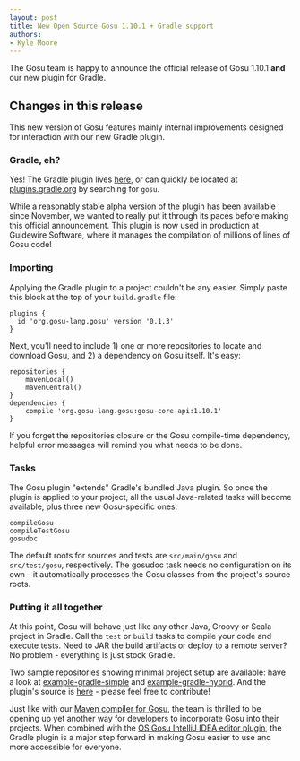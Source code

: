 ```yaml
---
layout: post
title: New Open Source Gosu 1.10.1 + Gradle support
authors:
- Kyle Moore
---
```


The Gosu team is happy to announce the official release of Gosu 1.10.1 **and** our new plugin for Gradle.

Changes in this release
-----------------------

This new version of Gosu features mainly internal improvements designed for interaction with our new Gradle plugin.

### Gradle, eh?

Yes! The Gradle plugin lives [here](https://plugins.gradle.org/plugin/org.gosu-lang.gosu), or can quickly be located at [plugins.gradle.org](https://plugins.gradle.org/) by searching for `gosu`.

While a reasonably stable alpha version of the plugin has been available since November, we wanted to really put it through its paces before making this official announcement. This plugin is now used in production at Guidewire Software, where it manages the compilation of millions of lines of Gosu code!

### Importing

Applying the Gradle plugin to a project couldn't be any easier. Simply paste this block at the top of your `build.gradle` file:

    plugins {
      id 'org.gosu-lang.gosu' version '0.1.3'
    }

Next, you'll need to include 1) one or more repositories to locate and download Gosu, and 2) a dependency on Gosu itself. It's easy:

    repositories {
        mavenLocal()
        mavenCentral()
    }
    dependencies {
        compile 'org.gosu-lang.gosu:gosu-core-api:1.10.1'
    }

If you forget the repositories closure or the Gosu compile-time dependency, helpful error messages will remind you what needs to be done.

### Tasks

The Gosu plugin "extends" Gradle's bundled Java plugin. So once the plugin is applied to your project, all the usual Java-related tasks will become available, plus three new Gosu-specific ones:

    compileGosu
    compileTestGosu
    gosudoc

The default roots for sources and tests are `src/main/gosu` and `src/test/gosu`, respectively. The gosudoc task needs no configuration on its own - it automatically processes the Gosu classes from the project's source roots.

### Putting it all together

At this point, Gosu will behave just like any other Java, Groovy or Scala project in Gradle. Call the `test` or `build` tasks to compile your code and execute tests. Need to JAR the build artifacts or deploy to a remote server?  No problem - everything is just stock Gradle.

Two sample repositories showing minimal project setup are available: have a look at [example-gradle-simple](https://github.com/gosu-lang/example-gradle-simple) and [example-gradle-hybrid](https://github.com/gosu-lang/example-gradle-hybrid). And the plugin's source is [here](https://github.com/gosu-lang/gradle-gosu-plugin) - please feel free to contribute!

Just like with our [Maven compiler for Gosu](/2015/09/17/continuous-integration-with-gosu.html), the team is thrilled to be opening up yet another way for developers to incorporate Gosu into their projects. When combined with the [OS Gosu IntelliJ IDEA editor plugin](https://plugins.jetbrains.com/plugin/7140?pr=idea_ce), the Gradle plugin is a major step forward in making Gosu easier to use and more accessible for everyone.
